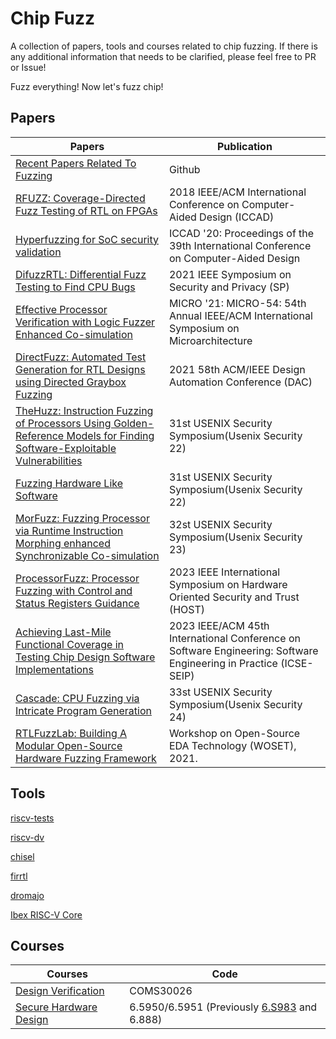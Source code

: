 # Chip Fuzz

A collection of papers, tools and courses related to chip fuzzing. If there is any additional information that needs to be clarified, please feel free to PR or Issue!

Fuzz everything! Now let's fuzz chip!

## Papers
| Papers| Publication |
| --- | --- |
| [Recent Papers Related To Fuzzing](https://github.com/wcventure/FuzzingPaper)  | Github  |
| [RFUZZ: Coverage-Directed Fuzz Testing of RTL on FPGAs](https://dl.acm.org/doi/10.1145/3240765.3240842) | 2018 IEEE/ACM International Conference on Computer-Aided Design (ICCAD)|
| [Hyperfuzzing for SoC security validation](https://dl.acm.org/doi/10.1145/3400302.3415709) |  ICCAD '20: Proceedings of the 39th International Conference on Computer-Aided Design  |
| [DifuzzRTL: Differential Fuzz Testing to Find CPU Bugs](https://ieeexplore.ieee.org/document/9519470) | 2021 IEEE Symposium on Security and Privacy (SP) |
| [Effective Processor Verification with Logic Fuzzer Enhanced Co-simulation](https://dl.acm.org/doi/10.1145/3466752.3480092) |  MICRO '21: MICRO-54: 54th Annual IEEE/ACM International Symposium on Microarchitecture |
| [DirectFuzz: Automated Test Generation for RTL Designs using Directed Graybox Fuzzing](https://ieeexplore.ieee.org/document/9586289/) |  2021 58th ACM/IEEE Design Automation Conference (DAC)  |
| [TheHuzz: Instruction Fuzzing of Processors Using Golden-Reference Models for Finding Software-Exploitable Vulnerabilities](https://www.usenix.org/conference/usenixsecurity22/presentation/kande) |   31st USENIX Security Symposium(Usenix Security 22)  |
| [Fuzzing Hardware Like Software](https://www.usenix.org/conference/usenixsecurity22/presentation/trippel) |  31st USENIX Security Symposium(Usenix Security 22)  |
| [MorFuzz: Fuzzing Processor via Runtime Instruction Morphing enhanced Synchronizable Co-simulation](https://www.usenix.org/conference/usenixsecurity23/presentation/xu-jinyan) |  32st USENIX Security Symposium(Usenix Security 23)  |
| [ProcessorFuzz: Processor Fuzzing with Control and Status Registers Guidance](https://ieeexplore.ieee.org/document/10133714) |  2023 IEEE International Symposium on Hardware Oriented Security and Trust (HOST)  |
| [Achieving Last-Mile Functional Coverage in Testing Chip Design Software Implementations](https://ieeexplore.ieee.org/document/10172806) |  2023 IEEE/ACM 45th International Conference on Software Engineering: Software Engineering in Practice (ICSE-SEIP)  |
| [Cascade: CPU Fuzzing via Intricate Program Generation](https://comsec.ethz.ch/research/hardware-design-security/cascade-cpu-fuzzing-via-intricate-program-generation/) | 33st USENIX Security Symposium(Usenix Security 24)   |
| [RTLFuzzLab: Building A Modular Open-Source Hardware Fuzzing Framework](https://woset-workshop.github.io/PDFs/2021/a10.pdf) |  Workshop on Open-Source EDA Technology (WOSET), 2021.  |

<!-- 
| []() |    |
| []() |    | -->

## Tools

[riscv-tests](https://github.com/riscv-software-src/riscv-tests) 

[riscv-dv](https://github.com/chipsalliance/riscv-dv) 

[chisel](https://github.com/chipsalliance/chisel) 

[firrtl](https://github.com/chipsalliance/firrtl) 

[dromajo](https://github.com/chipsalliance/dromajo) 

[Ibex RISC-V Core](https://github.com/lowRISC/ibex) 

<!--
[]() 
-->


## Courses
|  Courses  |  Code  |
|-------|-------|
| [Design Verification](https://uobdv.github.io/Design-Verification/) | COMS30026 |
| [Secure Hardware Design](https://shd.mit.edu/2024/) | 6.5950/6.5951 (Previously [6.S983](csg.csail.mit.edu/6.S983/) and 6.888) |
